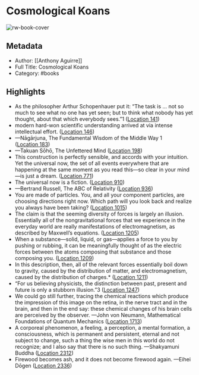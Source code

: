 # Cosmological Koans

![rw-book-cover](https://images-na.ssl-images-amazon.com/images/I/41L0IpXF8HL._SL200_.jpg)

## Metadata
- Author: [[Anthony Aguirre]]
- Full Title: Cosmological Koans
- Category: #books

## Highlights
- As the philosopher Arthur Schopenhauer put it: “The task is … not so much to see what no one has yet seen; but to think what nobody has yet thought, about that which everybody sees.”1 ([Location 141](https://readwise.io/to_kindle?action=open&asin=B07JQDM6B3&location=141))
- modern hard-won scientific understanding arrived at via intense intellectual effort. ([Location 146](https://readwise.io/to_kindle?action=open&asin=B07JQDM6B3&location=146))
- —Nāgārjuna, The Fundamental Wisdom of the Middle Way 1 ([Location 183](https://readwise.io/to_kindle?action=open&asin=B07JQDM6B3&location=183))
- —Takuan Sōhō, The Unfettered Mind ([Location 198](https://readwise.io/to_kindle?action=open&asin=B07JQDM6B3&location=198))
- This construction is perfectly sensible, and accords with your intuition. Yet the universal now, the set of all events everywhere that are happening at the same moment as you read this—so clear in your mind—is just a dream. ([Location 771](https://readwise.io/to_kindle?action=open&asin=B07JQDM6B3&location=771))
- The universal now is a fiction. ([Location 910](https://readwise.io/to_kindle?action=open&asin=B07JQDM6B3&location=910))
- —Bertrand Russell, The ABC of Relativity ([Location 936](https://readwise.io/to_kindle?action=open&asin=B07JQDM6B3&location=936))
- You are made of particles. You, and all your component particles, are choosing directions right now. Which path will you look back and realize you always have been taking? ([Location 1015](https://readwise.io/to_kindle?action=open&asin=B07JQDM6B3&location=1015))
- The claim is that the seeming diversity of forces is largely an illusion. Essentially all of the nongravitational forces that we experience in the everyday world are really manifestations of electromagnetism, as described by Maxwell’s equations. ([Location 1205](https://readwise.io/to_kindle?action=open&asin=B07JQDM6B3&location=1205))
- When a substance—solid, liquid, or gas—applies a force to you by pushing or rubbing, it can be meaningfully thought of as the electric forces between the atoms composing that substance and those composing you. ([Location 1209](https://readwise.io/to_kindle?action=open&asin=B07JQDM6B3&location=1209))
- In this description, then, all of the relevant forces essentially boil down to gravity, caused by the distribution of matter, and electromagnetism, caused by the distribution of charges.* ([Location 1211](https://readwise.io/to_kindle?action=open&asin=B07JQDM6B3&location=1211))
- “For us believing physicists, the distinction between past, present and future is only a stubborn illusion.”3 ([Location 1247](https://readwise.io/to_kindle?action=open&asin=B07JQDM6B3&location=1247))
- We could go still further, tracing the chemical reactions which produce the impression of this image on the retina, in the nerve tract and in the brain, and then in the end say: these chemical changes of his brain cells are perceived by the observer. —John von Neumann, Mathematical Foundations of Quantum Mechanics ([Location 1713](https://readwise.io/to_kindle?action=open&asin=B07JQDM6B3&location=1713))
- A corporeal phenomenon, a feeling, a perception, a mental formation, a consciousness, which is permanent and persistent, eternal and not subject to change, such a thing the wise men in this world do not recognize; and I also say that there is no such thing. —Shakyamuni Buddha ([Location 2312](https://readwise.io/to_kindle?action=open&asin=B07JQDM6B3&location=2312))
- Firewood becomes ash, and it does not become firewood again. —Eihei Dōgen ([Location 2336](https://readwise.io/to_kindle?action=open&asin=B07JQDM6B3&location=2336))
